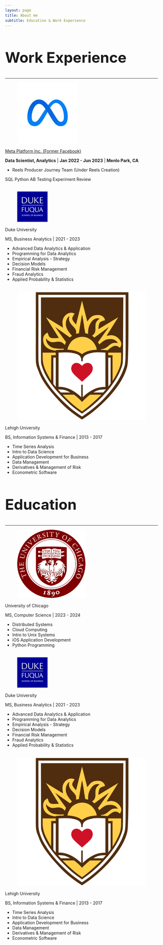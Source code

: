 ```yaml
---
layout: page
title: About me
subtitle: Education & Work Experience
---
```


<!-- <html lang="en">
<head>
    <link rel="stylesheet" href="https://cdnjs.cloudflare.com/ajax/libs/bulma/0.9.3/css/bulma.min.css">
    <style>
        .card + .card {
            margin-top: 2rem; /* Adjust the gap size as needed */
        }
    </style>
</head> -->
<head>
    <style>
        .card + .card {
            margin-top: 2rem; /* Adjust the gap size as needed */
        }
    </style>
</head>
<body>
    <section class="section">
      <div class="container">
        <h1 class="title has-text-centered" style="font-size: 3rem;">Work Experience</h1>
        <hr />
        <div class="card">
          <div class="card-content">
            <div class="media">
              <div class="media-left">
                <figure class="image is-48x48">
                  <img src="/assets/img/work/facebook.jpeg" alt="Facebook logo">
                </figure>
              </div>
              <div class="media-content">
                <a href="https://www.meta.com/" target="_blank" class="general">
                  <p class="general">Meta Platform Inc. (Former Facebook)</p>
                </a>
                <p>
                  <strong>Data Scientist, Analytics</strong> |
                  <b>Jan 2022 - Jun 2023</b> |
                  <b>Menlo Park, CA</b>
                </p>
              </div>
            </div>
            <div class="content">
              <ul>
                <li>
                  Reels Producer Journey Team (Under Reels Creation)
                </li>
              </ul>
              <div class="tags">
                <span class="tag">SQL</span>
                <span class="tag">Python</span>
                <span class="tag">AB Testing</span>
                <span class="tag">Experiment Review</span>
              </div>
            </div>
          </div>
        </div>
        <!-- Repeat the card structure for other education entries -->
        <div class="card card-gap">
          <div class="card-content">
            <div class="media">
              <div class="media-left">
                <figure class="image is-48x48">
                  <img src="/assets/img/education/fuqua.jpeg" alt="Duke University logo" />
                </figure>
              </div>
              <div class="content">
                <p class="title is-4">Duke University</p>
                <p class="subtitle is-6">MS, Business Analytics | 2021 - 2023</p>
                <ul>
                  <li>Advanced Data Analytics & Application</li>
                  <li>Programming for Data Analytics</li>
                  <li>Empirical Analysis - Strategy</li>
                  <li>Decision Models</li>
                  <li>Financial Risk Management</li>
                  <li>Fraud Analytics</li>
                  <li>Applied Probability & Statistics</li>
                  <!-- Add more courses as needed -->
                </ul>
              </div>
            </div>
          </div>
        </div>
        <!-- Repeat the card structure for other education entries -->
        <div class="card card-gap">
          <div class="card-content">
            <div class="media">
              <div class="media-left">
                <figure class="image is-48x48">
                  <img src="/assets/img/education/lehigh.svg" alt="Lehigh University logo" />
                </figure>
              </div>
              <div class="content">
                <p class="title is-4">Lehigh University</p>
                <p class="subtitle is-6">BS, Information Systems & Finance | 2013 - 2017</p>
                <ul>
                  <li>Time Series Analysis</li>
                  <li>Intro to Data Science</li>
                  <li>Application Development for Business</li>
                  <li>Data Management</li>
                  <li>Derivatives & Management of Risk</li>
                  <li>Econometric Software</li>
                  <!-- Add more courses as needed -->
                </ul>
              </div>
            </div>
          </div>
        </div>
      </div>
    </section>
    <section class="section">
      <div class="container">
        <h1 class="title has-text-centered" style="font-size: 3rem;">Education</h1>
        <hr />
        <div class="card">
          <div class="card-content">
            <div class="media">
              <div class="media-left">
                <figure class="image is-48x48">
                  <img src="/assets/img/education/uchicago.png" alt="University of Chicago logo" />
                </figure>
              </div>
              <div class="content">
                <p class="title is-4">University of Chicago</p>
                <p class="subtitle is-6">MS, Computer Science | 2023 - 2024</p>
                <ul>
                  <li>Distributed Systems</li>
                  <li>Cloud Computing</li>
                  <li>Intro to Unix Systems</li>
                  <li>iOS Application Development</li>
                  <li>Python Programming</li>
                  <!-- Add more courses as needed -->
                </ul>
              </div>
            </div>
          </div>
        </div>
        <!-- Repeat the card structure for other education entries -->
        <div class="card card-gap">
          <div class="card-content">
            <div class="media">
              <div class="media-left">
                <figure class="image is-48x48">
                  <img src="/assets/img/education/fuqua.jpeg" alt="Duke University logo" />
                </figure>
              </div>
              <div class="content">
                <p class="title is-4">Duke University</p>
                <p class="subtitle is-6">MS, Business Analytics | 2021 - 2023</p>
                <ul>
                  <li>Advanced Data Analytics & Application</li>
                  <li>Programming for Data Analytics</li>
                  <li>Empirical Analysis - Strategy</li>
                  <li>Decision Models</li>
                  <li>Financial Risk Management</li>
                  <li>Fraud Analytics</li>
                  <li>Applied Probability & Statistics</li>
                  <!-- Add more courses as needed -->
                </ul>
              </div>
            </div>
          </div>
        </div>
        <!-- Repeat the card structure for other education entries -->
        <div class="card card-gap">
          <div class="card-content">
            <div class="media">
              <div class="media-left">
                <figure class="image is-48x48">
                  <img src="/assets/img/education/lehigh.svg" alt="Lehigh University logo" />
                </figure>
              </div>
              <div class="content">
                <p class="title is-4">Lehigh University</p>
                <p class="subtitle is-6">BS, Information Systems & Finance | 2013 - 2017</p>
                <ul>
                  <li>Time Series Analysis</li>
                  <li>Intro to Data Science</li>
                  <li>Application Development for Business</li>
                  <li>Data Management</li>
                  <li>Derivatives & Management of Risk</li>
                  <li>Econometric Software</li>
                  <!-- Add more courses as needed -->
                </ul>
              </div>
            </div>
          </div>
        </div>
      </div>
    </section>
</body>
